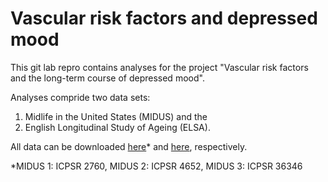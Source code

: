 # Vascular risk factors and depressed mood

This git lab repro contains analyses for the project "Vascular risk factors and the long-term course of depressed mood". 

Analyses compride two data sets: 
1. Midlife in the United States (MIDUS) and the 
2. English Longitudinal Study of Ageing (ELSA). 


All data can be downloaded [here](https://www.icpsr.umich.edu/icpsrweb/ICPSR/series/203)* and [here](https://beta.ukdataservice.ac.uk/datacatalogue/series/series?id=200011), respectively. 

*MIDUS 1: ICPSR 2760, MIDUS 2: ICPSR 4652, MIDUS 3: ICPSR 36346